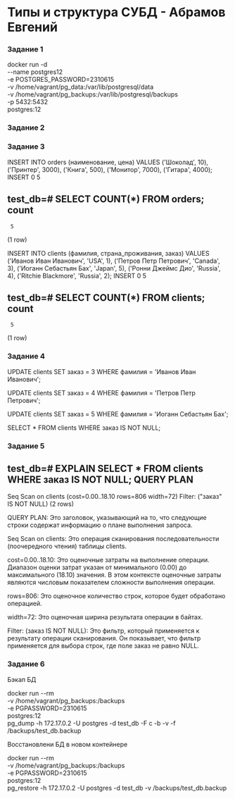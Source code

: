 # Типы и структура СУБД - Абрамов Евгений

### Задание 1

docker run -d \
  --name postgres12 \
  -e POSTGRES_PASSWORD=2310615 \
  -v /home/vagrant/pg_data:/var/lib/postgresql/data \
  -v /home/vagrant/pg_backups:/var/lib/postgresql/backups \
  -p 5432:5432 \
  postgres:12

### Задание 2



### Задание 3

INSERT INTO orders (наименование, цена)
VALUES
    ('Шоколад', 10),
    ('Принтер', 3000),
    ('Книга', 500),
    ('Монитор', 7000),
    ('Гитара', 4000);
INSERT 0 5

test_db=# SELECT COUNT(*) FROM orders;
 count
-------
     5
(1 row)

INSERT INTO clients (фамилия, страна_проживания, заказ)
VALUES
    ('Иванов Иван Иванович', 'USA', 1),
    ('Петров Петр Петрович', 'Canada', 3),
    ('Иоганн Себастьян Бах', 'Japan', 5),
    ('Ронни Джеймс Дио', 'Russia', 4),
    ('Ritchie Blackmore', 'Russia', 2);
INSERT 0 5

test_db=# SELECT COUNT(*) FROM clients;
 count
-------
     5
(1 row)

### Задание 4

UPDATE clients
SET заказ = 3
WHERE фамилия = 'Иванов Иван Иванович';

UPDATE clients
SET заказ = 4
WHERE фамилия = 'Петров Петр Петрович';

UPDATE clients
SET заказ = 5
WHERE фамилия = 'Иоганн Себастьян Бах';

SELECT * FROM clients WHERE заказ IS NOT NULL;


### Задание 5

test_db=# EXPLAIN SELECT * FROM clients WHERE заказ IS NOT NULL;
                        QUERY PLAN
-----------------------------------------------------------
 Seq Scan on clients  (cost=0.00..18.10 rows=806 width=72)
   Filter: ("заказ" IS NOT NULL)
(2 rows)

QUERY PLAN: Это заголовок, указывающий на то, что следующие строки содержат информацию о плане выполнения запроса.

Seq Scan on clients: Это операция сканирования последовательности (поочередного чтения) таблицы clients.

cost=0.00..18.10: Это оценочные затраты на выполнение операции. Диапазон оценки затрат указан от минимального (0.00) до максимального (18.10) значения. В этом контексте оценочные затраты являются числовым показателем сложности выполнения операции.

rows=806: Это оценочное количество строк, которое будет обработано операцией.

width=72: Это оценочная ширина результата операции в байтах.

Filter: (заказ IS NOT NULL): Это фильтр, который применяется к результату операции сканирования. Он показывает, что фильтр применяется для выбора строк, где поле заказ не равно NULL.

### Задание 6

Бэкап БД

docker run --rm \
    -v /home/vagrant/pg_backups:/backups \
    -e PGPASSWORD=2310615 \
    postgres:12 \
    pg_dump -h 172.17.0.2 -U postgres -d test_db -F c -b -v -f /backups/test_db.backup

Восстановлени БД в новом контейнере

docker run --rm \
    -v /home/vagrant/pg_backups:/backups \
    -e PGPASSWORD=2310615 \
    postgres:12 \
    pg_restore -h 172.17.0.2 -U postgres -d test_db -v /backups/test_db.backup